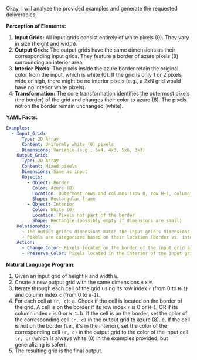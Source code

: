 Okay, I will analyze the provided examples and generate the requested deliverables.

**Perception of Elements:**

1.  **Input Grids:** All input grids consist entirely of white pixels (0). They vary in size (height and width).
2.  **Output Grids:** The output grids have the same dimensions as their corresponding input grids. They feature a border of azure pixels (8) surrounding an interior area.
3.  **Interior Pixels:** The pixels inside the azure border retain the original color from the input, which is white (0). If the grid is only 1 or 2 pixels wide or high, there might be no interior pixels (e.g., a 2xN grid would have no interior white pixels).
4.  **Transformation:** The core transformation identifies the outermost pixels (the border) of the grid and changes their color to azure (8). The pixels not on the border remain unchanged (white).

**YAML Facts:**


```yaml
Examples:
  - Input_Grid:
      Type: 2D Array
      Content: Uniformly white (0) pixels
      Dimensions: Variable (e.g., 5x4, 4x3, 5x6, 3x3)
    Output_Grid:
      Type: 2D Array
      Content: Mixed pixels
      Dimensions: Same as input
      Objects:
        - Object: Border
          Color: Azure (8)
          Location: Outermost rows and columns (row 0, row H-1, column 0, column W-1)
          Shape: Rectangular frame
        - Object: Interior
          Color: White (0)
          Location: Pixels not part of the border
          Shape: Rectangle (possibly empty if dimensions are small)
    Relationship:
      - The output grid's dimensions match the input grid's dimensions.
      - Pixels are categorized based on their location (border vs. interior).
    Action:
      - Change_Color: Pixels located on the border of the input grid are changed to azure (8) in the output grid.
      - Preserve_Color: Pixels located in the interior of the input grid retain their original color (white, 0) in the output grid.
```


**Natural Language Program:**

1.  Given an input grid of height `H` and width `W`.
2.  Create a new output grid with the same dimensions `H` x `W`.
3.  Iterate through each cell of the grid using its row index `r` (from 0 to `H-1`) and column index `c` (from 0 to `W-1`).
4.  For each cell at `(r, c)`:
    a. Check if the cell is located on the border of the grid. A cell is on the border if its row index `r` is 0 or `H-1`, OR if its column index `c` is 0 or `W-1`.
    b. If the cell is on the border, set the color of the corresponding cell `(r, c)` in the output grid to azure (8).
    c. If the cell is *not* on the border (i.e., it's in the interior), set the color of the corresponding cell `(r, c)` in the output grid to the color of the input cell `(r, c)` (which is always white (0) in the examples provided, but generalizing is safer).
5.  The resulting grid is the final output.